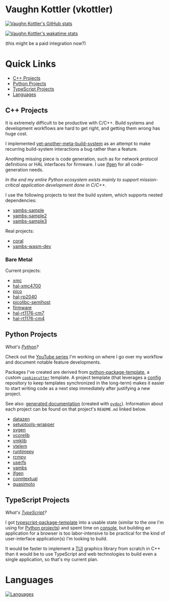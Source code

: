 <!--
    =====================================
    generator=datazen
    version=3.1.4
    hash=bb7a07acf51e8bf835d0a0bf42e3ef67
    =====================================
-->

# Vaughn Kottler (vkottler)

[![Vaughn Kottler's GitHub stats](https://github-readme-stats.vercel.app/api?username=vkottler&show_icons=true&theme=github_dark&hide_title=true)](https://github.com/anuraghazra/github-readme-stats)

[![Vaughn Kottler's wakatime stats](https://github-readme-stats.vercel.app/api/wakatime?username=vkottler&theme=github_dark&layout=compact)](https://github.com/anuraghazra/github-readme-stats)

(this might be a paid integration now?)

# Quick Links

* [C++ Projects](#c-projects)
* [Python Projects](#python-projects)
* [TypeScript Projects](#typescript-projects)
* [Languages](#languages)

## C++ Projects

It is extremely difficult to be productive with C/C++. Build systems and
development workflows are hard to get right, and getting them wrong has
huge cost.

I implemented
[yet-another-meta-build-system](https://github.com/vkottler/yambs) as an
attempt to make recurring build-system interactions a bug rather than a
feature.

Anothing missing piece is code generation, such as for network protocol
definitions or HAL interfaces for firmware. I use
[ifgen](https://github.com/vkottler/ifgen) for all code-generation needs.

*In the end my entire Python ecosystem exists mainly to support
mission-critical application development done in C/C++.*

I use the following projects to test the build system, which supports nested
dependencies:
* [yambs-sample](https://github.com/vkottler/yambs-sample)
* [yambs-sample2](https://github.com/vkottler/yambs-sample2)
* [yambs-sample3](https://github.com/vkottler/yambs-sample3)

Real projects:
* [coral](https://github.com/vkottler/coral)
* [yambs-wasm-dev](https://github.com/vkottler/yambs-wasm-dev)

### Bare Metal

Current projects:
* [xmc](https://github.com/vkottler/xmc)
* [hal-xmc4700](https://github.com/vkottler/xmc)
* [pico](https://github.com/vkottler/pico)
* [hal-rp2040](https://github.com/vkottler/hal-rp2040)
* [picolibc-semihost](https://github.com/vkottler/picolibc-semihost)
* [firmware](https://github.com/project-81/firmware)
* [hal-rt1176-cm7](https://github.com/vkottler/hal-rt1176-cm7)
* [hal-rt1176-cm4](https://github.com/vkottler/hal-rt1176-cm4)

## Python Projects

*What's [Python](https://www.python.org/)?*

Check out the
[YouTube series](https://www.youtube.com/playlist?list=PLTPrK33wiSsn76rMdJ7IVA1tWTcdWX0Fy)
I'm working on where I go over my workflow and document notable feature
developments.

Packages I've created are derived from
[python-package-template](https://github.com/vkottler/python-package-template),
a custom [`cookiecutter`](https://cookiecutter.readthedocs.io/en/stable/) template.
A project template (that leverages a
[config](https://github.com/vkottler/config) repository to keep templates
synchronized in the long-term) makes it easier to start writing code as a next
step immediately after justifying a new project.

See also: [generated documentation](https://vkottler.github.io/python/pydoc/)
(created with [`pydoc`](https://docs.python.org/3/library/pydoc.html)).
Information about each project can be found on that project's `README.md`
linked below.

* [datazen](https://github.com/vkottler/datazen)
* [setuptools-wrapper](https://github.com/vkottler/setuptools-wrapper)
* [svgen](https://github.com/vkottler/svgen)
* [vcorelib](https://github.com/vkottler/vcorelib)
* [vmklib](https://github.com/vkottler/vmklib)
* [vtelem](https://github.com/vkottler/vtelem)
* [runtimepy](https://github.com/vkottler/runtimepy)
* [rcmpy](https://github.com/vkottler/rcmpy)
* [userfs](https://github.com/vkottler/userfs)
* [yambs](https://github.com/vkottler/yambs)
* [ifgen](https://github.com/vkottler/ifgen)
* [conntextual](https://github.com/vkottler/conntextual)
* [quasimoto](https://github.com/vkottler/quasimoto)

## TypeScript Projects

*What's [TypeScript](https://www.typescriptlang.org/)?*

I got
[typescript-package-template](https://github.com/vkottler/typescript-package-template)
into a usable state
(similar to the one I'm using for [Python projects](#python-projects)) and
spent time on [console](https://github.com/vkottler/console), but building
an application for a browser is too labor-intensive to be practical for
the kind of user-interface application(s) I'm looking to build.

It would be faster to implement a
[TUI](https://en.wikipedia.org/wiki/Text-based_user_interface) graphics library
from scratch in C++ than it would be to use TypeScript and web technologies
to build even a single application, so that's my current plan.

# Languages

[![Languages](https://github-readme-stats.vercel.app/api/top-langs/?username=vkottler&theme=github_dark&hide=Eagle&exclude_repo=vkottler.github.io,hal-rp2040,hal-xmc4700,hal-rt1176-cm7,hal-rt1176-cm4,senior-design,diymore-stm32f407&langs_count=16&layout=donut)](https://github.com/anuraghazra/github-readme-stats)
